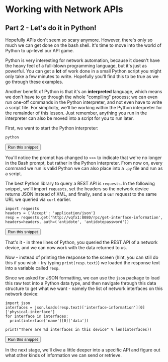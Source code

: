 # Working with Network APIs
## Part 2 - Let's do it in Python!

Hopefully APIs don't seem so scary anymore. However, there's only so much we can get done on the bash shell. It's time to move into the world of Python to up-level our API game.

<!-- <div class="alert alert-success" role="alert">
  We covered Python in <a href="#" class="alert-link">INSERT LESSON HERE</a>. If you don't know much about Python yet, stop over there first for an introduction to the basics.
</div> -->

Python is very interesting for network automation, because it doesn't have the heavy feel of a full-blown programming language, but it's just as powerful. You can get a **lot** of work done in a small Python script you might only take a few minutes to write. Hopefully you'll find this to be true as we go through these examples.

Another benefit of Python is that it's an **interpreted** language, which means we don't have to go through the whole "compiling" process; we can even run one-off commands in the Python interpreter, and not even have to write a script file. For simplicity, we'll be working within the Python interpreter for the remainder of this lesson. Just remember, anything you run in the interpreter can also be moved into a script for you to run later.

First, we want to start the Python interpreter:

```
python
```
<button type="button" class="btn btn-primary btn-sm" onclick="runSnippetInTab('linux1', 0)">Run this snippet</button>

You'll notice the prompt has changed to `>>>` to indicate that we're no longer in the Bash prompt, but rather in the Python interpreter. From now on, every command we run is valid Python we can also place into a `.py` file and run as a script.

The best Python library to query a REST API is `requests`. In the following snippet, we'll import `requests`, set the headers so the network device returns JSON instead of XML, and finally, send a `GET` request to the same URL we queried via `curl` earlier. 

```
import requests
headers = {'Accept': 'application/json'}
resp = requests.get('http://vqfx1:8080/rpc/get-interface-information', headers=headers, auth=('antidote', 'antidotepassword'))
```
<button type="button" class="btn btn-primary btn-sm" onclick="runSnippetInTab('linux1', 1)">Run this snippet</button>

That's it - in three lines of Python, you queried the REST API of a network device, and we can now work with the data returned to us.

Now - instead of printing the response to the screen (hint, you can still do this if you wish - try typing `print(resp.text)`) we loaded the response text into a variable called `resp`.

Since we asked for JSON formatting, we can use the `json` package to load this raw text into a Python data type, and then navigate through this data structure to get what we want - namely the list of network interfaces on this network device:

```
import json
interfaces = json.loads(resp.text)['interface-information'][0]['physical-interface']
for interface in interfaces:
  print(interface['name'][0]['data'])

print("There are %d interfaces in this device" % len(interfaces))
```
<button type="button" class="btn btn-primary btn-sm" onclick="runSnippetInTab('linux1', 2)">Run this snippet</button>

In the next stage, we'll dive a little deeper into a specific API and figure out what other kinds of information we can send or retrieve.
